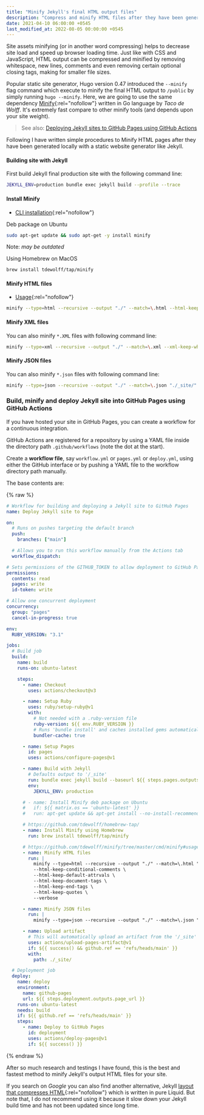 ```yaml
---
title: "Minify Jekyll's final HTML output files"
description: "Compress and minify HTML files after they have been generated locally with a static website generator like Jekyll."
date: 2021-04-10 06:00:00 +0545
last_modified_at: 2022-08-05 00:00:00 +0545
---
```


Site assets minifying (or in another word compressing) helps to decrease site load and speed up browser loading time. Just like with CSS and JavaScript, HTML output can be compressed and minified by removing whitespace, new lines, comments and even removing certain optional closing tags, making for smaller file sizes.

Popular static site generator, Hugo version 0.47 introduced the `--minify` flag command which execute to minify the final HTML output to `/public` by simply running `hugo --minify`. Here, we are going to use the same dependency [Minify](https://github.com/tdewolff/minify){:rel="nofollow"} written in Go language by _Taco de Wolff_. It's extremely fast compare to other minify tools (and depends upon your site weight).

> See also: [Deploying Jekyll sites to GitHub Pages using GitHub Actions](/deploying-jekyll-sites-to-github-pages-using-github-actions/)

Following I have written simple procedures to Minify HTML pages after they have been generated locally with a static website generator like Jekyll.

#### Building site with Jekyll

First build Jekyll final production site with the following command line:

```bash
JEKYLL_ENV=production bundle exec jekyll build --profile --trace
```

#### Install Minify

- [CLI installation](https://github.com/tdewolff/minify/tree/master/cmd/minify#installation){:rel="nofollow"}

Deb package on Ubuntu

```bash
sudo apt-get update && sudo apt-get -y install minify
```

Note: _may be outdated_

Using Homebrew on MacOS

```bash
brew install tdewolff/tap/minify
```

#### Minify HTML files

- [Usage](https://github.com/tdewolff/minify/tree/master/cmd/minify#usage){:rel="nofollow"}

```bash
minify --type=html --recursive --output "./" --match=\.html --html-keep-conditional-comments --html-keep-default-attrvals --html-keep-document-tags --html-keep-end-tags --html-keep-quotes "./_site/" --verbose
```

#### Minify XML files

You can also minify `*.XML` files with following command line:

```bash
minify --type=xml --recursive --output "./" --match=\.xml --xml-keep-whitespace "./_site/" --verbose || true
```

#### Minify JSON files

You can also minify `*.json` files with following command line:

```bash
minify --type=json --recursive --output "./" --match=\.json "./_site/" --verbose || true
```

### Build, minify and deploy Jekyll site into GitHub Pages using GitHub Actions

If you have hosted your site in GitHub Pages, you can create a workflow for a continuous integration.

GitHub Actions are registered for a repository by using a YAML file inside the directory path `.github/workflows` (note the dot at the start).

Create a **workflow file**, say `workflow.yml` or `pages.yml` or `deploy.yml`, using either the GitHub interface or by pushing a YAML file to the workflow directory path manually.

The base contents are:

{% raw %}

```yml
# Workflow for building and deploying a Jekyll site to GitHub Pages
name: Deploy Jekyll site to Page

on:
  # Runs on pushes targeting the default branch
  push:
    branches: ["main"]

  # Allows you to run this workflow manually from the Actions tab
  workflow_dispatch:

# Sets permissions of the GITHUB_TOKEN to allow deployment to GitHub Pages
permissions:
  contents: read
  pages: write
  id-token: write

# Allow one concurrent deployment
concurrency:
  group: "pages"
  cancel-in-progress: true

env:
  RUBY_VERSION: "3.1"

jobs:
  # Build job
  build:
    name: build
    runs-on: ubuntu-latest

    steps:
      - name: Checkout
        uses: actions/checkout@v3

      - name: Setup Ruby
        uses: ruby/setup-ruby@v1
        with:
          # Not needed with a .ruby-version file
          ruby-version: ${{ env.RUBY_VERSION }}
          # Runs 'bundle install' and caches installed gems automatically
          bundler-cache: true

      - name: Setup Pages
        id: pages
        uses: actions/configure-pages@v1

      - name: Build with Jekyll
        # Defaults output to '/_site'
        run: bundle exec jekyll build --baseurl ${{ steps.pages.outputs.base_path }} --profile --trace
        env:
          JEKYLL_ENV: production

      # - name: Install Minify deb package on Ubuntu
      #   if: ${{ matrix.os == 'ubuntu-latest' }}
      #   run: apt-get update && apt-get install --no-install-recommends --yes minify

      # https://github.com/tdewolff/homebrew-tap/
      - name: Install Minify using Homebrew
        run: brew install tdewolff/tap/minify

      # https://github.com/tdewolff/minify/tree/master/cmd/minify#usage
      - name: Minify HTML files
        run: |
          minify --type=html --recursive --output "./" --match=\.html "./_site/" \
          --html-keep-conditional-comments \
          --html-keep-default-attrvals \
          --html-keep-document-tags \
          --html-keep-end-tags \
          --html-keep-quotes \
          --verbose

      - name: Minify JSON files
        run: |
          minify --type=json --recursive --output "./" --match=\.json "./_site/" --verbose || true

      - name: Upload artifact
        # This will automatically upload an artifact from the '/_site' directory
        uses: actions/upload-pages-artifact@v1
        if: ${{ success() && github.ref == 'refs/heads/main' }}
        with:
          path: ./_site/

  # Deployment job
  deploy:
    name: deploy
    environment:
      name: github-pages
      url: ${{ steps.deployment.outputs.page_url }}
    runs-on: ubuntu-latest
    needs: build
    if: ${{ github.ref == 'refs/heads/main' }}
    steps:
      - name: Deploy to GitHub Pages
        id: deployment
        uses: actions/deploy-pages@v1
        if: ${{ success() }}
```

{% endraw %}

After so much research and testings I have found, this is the best and fastest method to minify Jekyll's output HTML files for your site.

If you search on _Google_ you can also find another alternative, Jekyll [layout that compresses HTML](https://github.com/penibelst/jekyll-compress-html){:rel="nofollow"} which is written in pure Liquid. But note that, I do not recommend using it because it slow down your Jekyll build time and has not been updated since long time.
